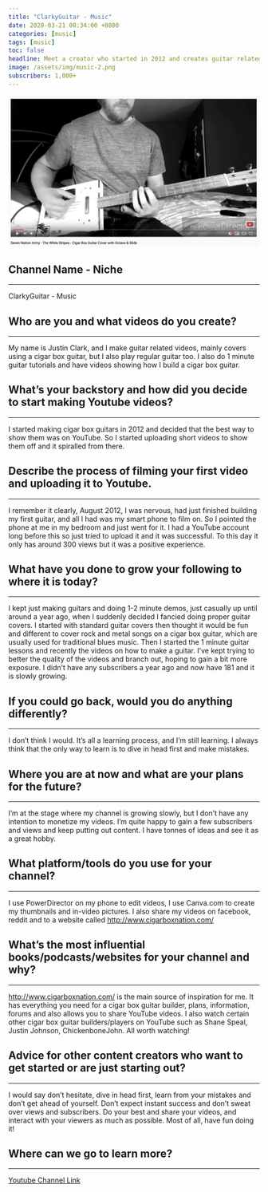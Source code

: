```yaml
---
title: "ClarkyGuitar - Music"
date: 2020-03-21 00:34:00 +0800
categories: [music]
tags: [music]
toc: false
headline: Meet a creator who started in 2012 and creates guitar related videos, including 1 minute guitar tutorials.
image: /assets/img/music-2.png
subscribers: 1,000+
---
```


[![Anime](/assets/img/music-2.png)](https://www.youtube.com/watch?v=4w8C8cXGJdk)

## Channel Name - Niche
_______________________

ClarkyGuitar - Music


## Who are you and what videos do you create?
_____________________________________________

My name is Justin Clark, and I make guitar related videos, mainly covers using a cigar box guitar, but I also play regular guitar too.  I also do 1 minute guitar tutorials and have videos showing how I build a cigar box guitar.

## What’s your backstory and how did you decide to start making Youtube videos?
_______________________________________________________________________________

I started making cigar box guitars in 2012 and decided that the best way to show them was on YouTube.  So I started uploading short videos to show them off and it spiralled from there.



## Describe the process of filming your first video and uploading it to Youtube.
________________________________________________________________________________

I remember it clearly, August 2012, I was nervous, had just finished building my first guitar, and all I had was my smart phone to film on.  So I pointed the phone at me in my bedroom and just went for it.  I had a YouTube account long before this so just tried to upload it and it was successful.  To this day it only has around 300 views but it was a positive experience.





## What have you done to grow your following to where it is today?
__________________________________________________________________

I kept just making guitars and doing 1-2 minute demos, just casually up until around a year ago, when I suddenly decided I fancied doing proper guitar covers.  I started with standard guitar covers then thought it would be fun and different to cover rock and metal songs on a cigar box guitar, which are usually used for traditional blues music.  Then I started the 1 minute guitar lessons and recently the videos on how to make a guitar.  I’ve kept trying to better the quality of the videos and branch out, hoping to gain a bit more exposure.  I didn’t have any subscribers a year ago and now have 181 and it is slowly growing.


## If you could go back, would you do anything differently?
___________________________________________________________

I don’t think I would.  It’s all a learning process, and I’m still learning.  I always think that the only way to learn is to dive in head first and make mistakes.




## Where you are at now and what are your plans for the future?
_______________________________________________________________

I’m at the stage where my channel is growing slowly, but I don’t have any intention to monetize my videos.  I’m quite happy to gain a few subscribers and views and keep putting out content.  I have tonnes of ideas and see it as a great hobby.



## What platform/tools do you use for your channel?
___________________________________________________

I use PowerDirector on my phone to edit videos, I use Canva.com to create my thumbnails and in-video pictures.  I also share my videos on facebook, reddit and to a website called http://www.cigarboxnation.com/



## What’s the most influential books/podcasts/websites for your channel and why?
________________________________________________________________________________

http://www.cigarboxnation.com/ is the main source of inspiration for me.  It has everything you need for a cigar box guitar builder, plans, information, forums and also allows you to share YouTube videos.
I also watch certain other cigar box guitar builders/players on YouTube such as Shane Speal, Justin Johnson, ChickenboneJohn.  All worth watching!


## Advice for other content creators who want to get started or are just starting out?
______________________________________________________________________________________

I would say don’t hesitate, dive in head first, learn from your mistakes and don’t get ahead of yourself.  Don’t expect instant success and don’t sweat over views and subscribers.  Do your best and share your videos, and interact with your viewers as much as possible.  Most of all, have fun doing it!


## Where can we go to learn more?
_________________________________

[Youtube Channel Link](https://www.youtube.com/user/clarkyboy100)
